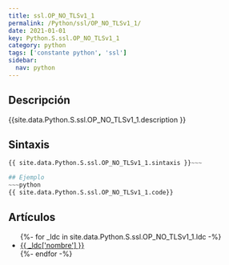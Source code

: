 ```yaml
---
title: ssl.OP_NO_TLSv1_1
permalink: /Python/ssl/OP_NO_TLSv1_1/
date: 2021-01-01
key: Python.S.ssl.OP_NO_TLSv1_1
category: python
tags: ['constante python', 'ssl']
sidebar: 
  nav: python
---
```


## Descripción
{{site.data.Python.S.ssl.OP_NO_TLSv1_1.description }}

## Sintaxis
~~~python
{{ site.data.Python.S.ssl.OP_NO_TLSv1_1.sintaxis }}~~~

## Ejemplo
~~~python
{{ site.data.Python.S.ssl.OP_NO_TLSv1_1.code}}
~~~

## Artículos
<ul>
{%- for _ldc in site.data.Python.S.ssl.OP_NO_TLSv1_1.ldc -%}
   <li>
       <a href="{{_ldc['url'] }}">{{ _ldc['nombre'] }}</a>
   </li>
{%- endfor -%}
</ul>
